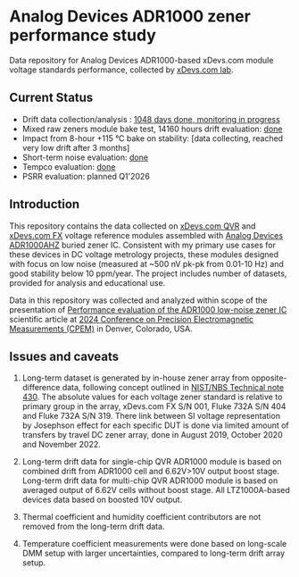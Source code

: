 # Analog Devices ADR1000 zener performance study
Data repository for Analog Devices ADR1000-based xDevs.com module voltage standards performance, collected by [xDevs.com lab](https://xdevs.com/).

Current Status
--------------
* Drift data collection/analysis : [1048 days done, monitoring in progress](ltd_meas_data.md)
* Mixed raw zeners module bake test, 14160 hours drift evaluation: [done](mtd_drift.md)
* Impact from 8-hour +115 &deg;C bake on stability: [data collecting, reached very low drift after 3 months]
* Short-term noise evaluation: [done](lf_noise_data.md)
* Tempco evaluation: [done](tc_setup.md)
* PSRR evaluation: planned Q1'2026

Introduction
------------

This repository contains the data collected on [xDevs.com QVR](https://xdevs.com/article/qvref/) and [xDevs.com FX](https://xdevs.com/article/792x/) voltage reference modules assembled with [Analog Devices ADR1000AHZ](https://xdevs.com/article/adr1000order/) buried zener IC. Consistent with my primary use cases for these devices in DC voltage metrology projects, these modules designed with focus on low noise (measured at ~500 nV pk-pk from 0.01-10 Hz) and good stability below 10 ppm/year. The project includes number of datasets, provided for analysis and educational use. 

Data in this repository was collected and analyzed within scope of the presentation of [Performance evaluation of the ADR1000 low-noise zener IC](https://ieeexplore.ieee.org/document/10645990/) scientific article at [2024 Conference on Precision Electromagnetic Measurements (CPEM)](https://ieeexplore.ieee.org/xpl/conhome/10645824/proceeding) in Denver, Colorado, USA.

Issues and caveats
------------------

1. Long-term dataset is generated by in-house zener array from opposite-difference data, following concept outlined in [NIST/NBS Technical note 430](https://nvlpubs.nist.gov/nistpubs/Legacy/TN/nbstechnicalnote430.pdf). The absolute values for each voltage zener standard is relative to primary group in the array, xDevs.com FX S/N 001, Fluke 732A S/N 404 and Fluke 732A S/N 319. There link between SI voltage representation by Josephson effect for each specific DUT is done via limited amount of transfers by travel DC zener array, done in August 2019, October 2020 and November 2022. 

2. Long-term drift data for single-chip QVR ADR1000 module is based on combined drift from ADR1000 cell and 6.62V>10V output boost stage. Long-term drift data for multi-chip QVR ADR1000 module is based on averaged output of 6.62V cells without boost stage. All LTZ1000A-based devices data based on boosted 10V output.

3. Thermal coefficient and humidity coefficient contributors are not removed from the long-term drift data.

4. Temperature coefficient measurements were done based on long-scale DMM setup with larger uncertainties, compared to long-term drift array setup.
